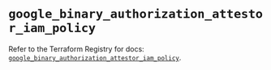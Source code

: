 # `google_binary_authorization_attestor_iam_policy`

Refer to the Terraform Registry for docs: [`google_binary_authorization_attestor_iam_policy`](https://registry.terraform.io/providers/hashicorp/google-beta/6.8.0/docs/resources/google_binary_authorization_attestor_iam_policy).
